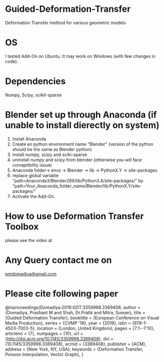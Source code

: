 # Guided-Deformation-Transfer
Deformation Transfer method for various geometric models

# OS
I tested Add-On on Ubuntu. It may work on Windows (with few changes in code).

# Dependencies
Numpy, Scipy, scikit-sparse

# Blender set up through Anaconda (if unable to install dierectly on system)
1. Install Anaconda
2. Create an python environment name "Blender" (version of the python should be the same as Blender python)
3. install numpy, scipy and sciki-sparse
4. uninstall numpy and scipy from blender (otherwise you will face comaptibility issue)
6. Anaconda folder-> envs -> Blender -> lib -> PythonX.Y -> site-packages
5. replace global variable "path=Anaconda3/Blender269/lib/Python3.4/site-packages/" by 
   "path=Your_Anaconda_folder_name/Blender/lib/PythonX.Y/site-packages/"
6. Activate the Add-On.

# How to use Deformation Transfer Toolbox
please see the video at 

# Any Query contact me on
pmdomadiya@gmail.com

# Please cite following paper

@inproceedings{Domadiya:2019:GDT:3359998.3369408,
 author = {Domadiya, Prashant M and Shah, Dr.Pratik and Mitra, Suman},
 title = {Guided Deformation Transfer},
 booktitle = {European Conference on Visual Media Production},
 series = {CVMP '19},
 year = {2019},
 isbn = {978-1-4503-7003-5},
 location = {London, United Kingdom},
 pages = {7:1--7:10},
 articleno = {7},
 numpages = {10},
 url = {http://doi.acm.org/10.1145/3359998.3369408},
 doi = {10.1145/3359998.3369408},
 acmid = {3369408},
 publisher = {ACM},
 address = {New York, NY, USA},
 keywords = {Deformation Transfer, Poisson Interpolation, Vector Graph},
} 

